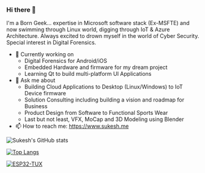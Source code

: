### Hi there 👋
I'm a Born Geek... expertise in Microsoft software stack (Ex-MSFTE) and now swimming through Linux world, digging through IoT & Azure Architecture. Always excited to drown myself in the world of Cyber Security. Special interest in Digital Forensics.

- 🔭 Currently working on 
  - Digital Forensics for Android/iOS 
  - Embedded Hardware and firmware for my dream project
  - Learning Qt to build multi-platform UI Applications
- 💬 Ask me about 
	- Building Cloud Applications to Desktop (Linux/Windows) to IoT Device firmware
	- Solution Consulting including building a vision and roadmap for Business
	- Product Design from Software to Functional Sports Wear
	- Last but not least, VFX, MoCap and 3D Modeling using Blender
- 📫 How to reach me: https://www.sukesh.me

![Sukesh's GitHub stats](https://github-readme-stats.vercel.app/api?username=sukesh-ak&show_icons=true&theme=transparent&count_private=true&card_width=400)

[![Top Langs](https://github-readme-stats.vercel.app/api/top-langs/?username=sukesh-ak&layout=compact&theme=transparent&card_width=350)](https://www.sukesh.me)

[![ESP32-TUX](https://github-readme-stats.vercel.app/api/pin/?username=sukesh-ak&repo=esp32-tux&theme=transparent&card_width=350)](https://github.com/sukesh-ak/esp32-tux)
